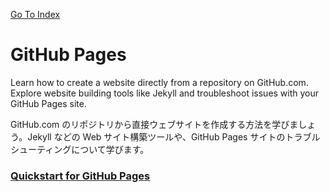 [Go To Index](../)
# GitHub Pages
Learn how to create a website directly from a repository on GitHub.com. Explore website building tools like Jekyll and troubleshoot issues with your GitHub Pages site.

GitHub.com のリポジトリから直接ウェブサイトを作成する方法を学びましょう。Jekyll などの Web サイト構築ツールや、GitHub Pages サイトのトラブルシューティングについて学びます。

### [Quickstart for GitHub Pages](./githubpages/quickstart)



